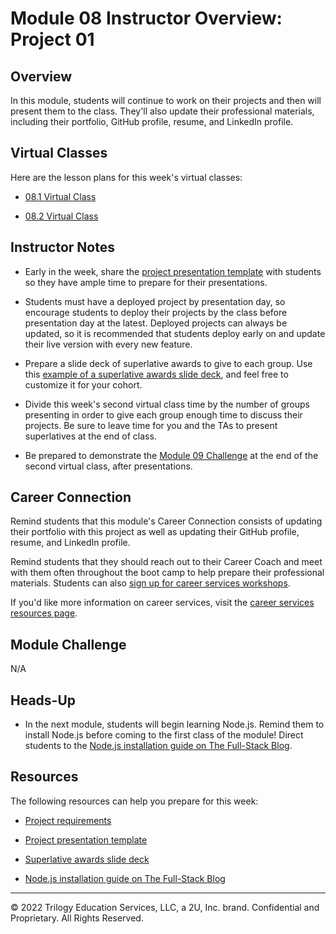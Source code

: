 # Module 08 Instructor Overview: Project 01

## Overview

In this module, students will continue to work on their projects and then will present them to the class. They'll also update their professional materials, including their portfolio, GitHub profile, resume, and LinkedIn profile.

## Virtual Classes

Here are the lesson plans for this week's virtual classes:

* [08.1 Virtual Class](./08.1-REQUIRED.md)

* [08.2 Virtual Class](./08.2-REQUIRED.md)

## Instructor Notes

* Early in the week, share the [project presentation template](https://docs.google.com/presentation/d/10QaO9KH8HtUXj__81ve0SZcpO5DbMbqqQr4iPpbwKks/edit?usp=sharing) with students so they have ample time to prepare for their presentations.

* Students must have a deployed project by presentation day, so encourage students to deploy their projects by the class before presentation day at the latest. Deployed projects can always be updated, so it is recommended that students deploy early on and update their live version with every new feature.

* Prepare a slide deck of superlative awards to give to each group. Use this [example of a superlative awards slide deck](https://docs.google.com/presentation/d/1fJGzsclaQ5TKBk3EnL7Gc-bg1ijSGM6_oB1gvpKYnZE/edit?usp=sharing), and feel free to customize it for your cohort.

* Divide this week's second virtual class time by the number of groups presenting in order to give each group enough time to discuss their projects. Be sure to leave time for you and the TAs to present superlatives at the end of class.

* Be prepared to demonstrate the [Module 09 Challenge](../../01-Class-Content/09-NodeJS/02-Challenge) at the end of the second virtual class, after presentations.

## Career Connection

Remind students that this module's Career Connection consists of updating their portfolio with this project as well as updating their GitHub profile, resume, and LinkedIn profile.

Remind students that they should reach out to their Career Coach and meet with them often throughout the boot camp to help prepare their professional materials. Students can also [sign up for career services workshops](https://careernetwork.2u.com/?utm_medium=Academics&utm_source=boot_camp).

If you'd like more information on career services, visit the [career services resources page](https://careernetwork.2u.com/?utm_medium=Academics&utm_source=boot_camp).

## Module Challenge

N/A

## Heads-Up

* In the next module, students will begin learning Node.js. Remind them to install Node.js before coming to the first class of the module! Direct students to the [Node.js installation guide on The Full-Stack Blog](https://coding-boot-camp.github.io/full-stack/nodejs/how-to-install-nodejs).

## Resources

The following resources can help you prepare for this week:

* [Project requirements](../../01-Class-Content/06-Server-Side-APIs/04-Supplemental/Project-Requirements.md)

* [Project presentation template](https://docs.google.com/presentation/d/10QaO9KH8HtUXj__81ve0SZcpO5DbMbqqQr4iPpbwKks/edit?usp=sharing)

* [Superlative awards slide deck](https://docs.google.com/presentation/d/1fJGzsclaQ5TKBk3EnL7Gc-bg1ijSGM6_oB1gvpKYnZE/edit?usp=sharing)

* [Node.js installation guide on The Full-Stack Blog](https://coding-boot-camp.github.io/full-stack/nodejs/how-to-install-nodejs)

---
© 2022 Trilogy Education Services, LLC, a 2U, Inc. brand. Confidential and Proprietary. All Rights Reserved.
